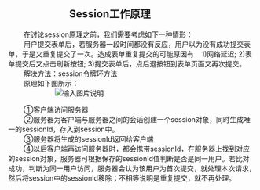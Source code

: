 ## &nbsp;&nbsp;&nbsp;&nbsp;&nbsp;&nbsp;&nbsp;&nbsp;&nbsp;&nbsp;&nbsp;&nbsp;&nbsp;&nbsp;&nbsp;&nbsp;&nbsp;&nbsp;&nbsp;&nbsp;&nbsp;&nbsp;&nbsp;&nbsp;  Session工作原理


&nbsp;&nbsp;&nbsp;&nbsp;&nbsp;&nbsp;&nbsp;&nbsp;在讨论session原理之前，我们需要考虑如下一种情形：<br>
 &nbsp;&nbsp;&nbsp;&nbsp;&nbsp;&nbsp;&nbsp;&nbsp;用户提交表单后，若服务器一段时间都没有反应，用户以为没有成功提交表单，于是又重复提交了一次。造成表单重复提交的可能原因有 &nbsp;&nbsp;
 1)网络延迟;  2)表单提交后又点击刷新按钮;  3)提交表单后，点后退按钮到表单页面又再次提交。 <br>
&nbsp;&nbsp;&nbsp;&nbsp;&nbsp;&nbsp;&nbsp;&nbsp;解决方法：session令牌环方法   <br>
&nbsp;&nbsp;&nbsp;&nbsp;&nbsp;&nbsp;&nbsp;&nbsp;原理如下图所示：<br>
&nbsp;&nbsp;&nbsp;&nbsp;&nbsp;&nbsp;&nbsp;&nbsp;&nbsp;&nbsp;&nbsp;&nbsp;&nbsp;&nbsp;&nbsp;&nbsp;&nbsp;&nbsp;&nbsp;&nbsp;&nbsp;&nbsp;&nbsp;&nbsp;![输入图片说明](https://images.gitee.com/uploads/images/2018/1213/231552_0b8fa9c8_1648495.png "1.png")  <br>

&nbsp;&nbsp;&nbsp;&nbsp;&nbsp;&nbsp;&nbsp;&nbsp;①客户端访问服务器  <br>
&nbsp;&nbsp;&nbsp;&nbsp;&nbsp;&nbsp;&nbsp;&nbsp;②服务器为客户端与服务器之间的会话创建一个session对象，同时生成唯一的sessionId，存入到session中。  <br>
&nbsp;&nbsp;&nbsp;&nbsp;&nbsp;&nbsp;&nbsp;&nbsp;③服务器将生成的sessionId返回给客户端     <br>
&nbsp;&nbsp;&nbsp;&nbsp;&nbsp;&nbsp;&nbsp;&nbsp;④以后客户端再访问服务器时，都会携带sessionId，在服务器上找到对应的session对象，服务器可根据保存的sessionId值判断是否是同一用户。若比对成功，判断为同一用户访问，服务器会认为该用户为首次提交，就处理本次请求，然后将session中的sessionId移除；不相等说明是重复提交，就不再处理。
